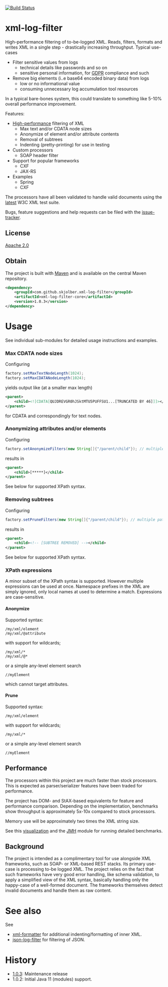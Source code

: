 [![Build Status](https://travis-ci.org/skjolber/xml-log-filter.svg?branch=master)](https://travis-ci.org/skjolber/xml-log-filter)

# xml-log-filter
High-performance filtering of to-be-logged XML. Reads, filters, formats and writes XML in a single step -  drastically increasing throughput. Typical use-cases

  * Filter sensitive values from logs 
     * technical details like passwords and so on
     * sensitive personal information, for [GDPR](https://en.wikipedia.org/wiki/General_Data_Protection_Regulation) compliance and such
  * Remove big elements (i..e base64 encoded binary data) from logs
     * low or no informational value
     * consuming unnecessary log accumulation tool resources

In a typical bare-bones system, this could translate to something like 5-10% overall performance improvement.

Features:

  * [High-performance] filtering of XML
    * Max text and/or CDATA node sizes
    * Anonymize of element and/or attribute contents
    * Removal of subtrees
    * Indenting (pretty-printing) for use in testing
  * Custom processors
    * SOAP header filter
  * Support for popular frameworks
    * CXF 
    * JAX-RS
  * Examples
    * Spring
    * CXF

The processors have all been validated to handle valid documents using the [latest] W3C XML test suite.

Bugs, feature suggestions and help requests can be filed with the [issue-tracker].

## License
[Apache 2.0]

## Obtain
The project is built with [Maven] and is available on the central Maven repository.

```xml
<dependency>
    <groupId>com.github.skjolber.xml-log-filter</groupId>
    <artifactId>xml-log-filter-core</artifactId>
    <version>1.0.3</version>
</dependency>
```

# Usage
See individual sub-modules for detailed usage instructions and examples.

### Max CDATA node sizes
Configuring

```java
factory.setMaxTextNodeLength(1024);
factory.setMaxCDATANodeLength(1024);
```

yields output like (at a smaller max length)

```xml
<parent>
    <child><![CDATA[QUJDREVGR0hJSktMTU5PUFFSU1...[TRUNCATED BY 46]]]></child>
</parent>
```

for CDATA and correspondingly for text nodes.

### Anonymizing attributes and/or elements
Configuring

```java
factory.setAnonymizeFilters(new String[]{"/parent/child"}); // multiple paths supported
```

results in 

```xml
<parent>
    <child>[*****]</child>
</parent>
```

See below for supported XPath syntax.

### Removing subtrees
Configuring

```java
factory.setPruneFilters(new String[]{"/parent/child"}); // multiple paths supported
```

results in

```xml
<parent>
    <child><!-- [SUBTREE REMOVED] --></child>
</parent>
```

See below for supported XPath syntax.

### XPath expressions
A minor subset of the XPath syntax is supported. However multiple expressions can be used at once. Namespace prefixes in the XML are simply ignored, only local names at used to determine a match. Expressions are case-sensitive.

#### Anonymize 
Supported syntax:

    /my/xml/element
    /my/xml/@attribute

with support for wildcards; 

    /my/xml/*
    /my/xml/@*

or a simple any-level element search 

    //myElement

which cannot target attributes.

#### Prune
Supported syntax:

    /my/xml/element

with support for wildcards; 

    /my/xml/*

or a simple any-level element search 

    //myElement

## Performance
The processors within this project are much faster than stock processors. This is expected as parser/serializer features have been traded for performance. 

The project has DOM- and StAX-based equivalents for feature and performance comparison. 
Depending on the implementation, benchmarks show throughput is approximately 5x-10x compared to stock processors. 

Memory use will be approximately two times the XML string size.

See this [visualization] and the [JMH] module for running detailed benchmarks.

## Background
The project is intended as a complimentary tool for use alongside XML frameworks, such as SOAP- or XML-based REST stacks. Its primary use-case is processing to-be logged XML. The project relies on the fact that such frameworks have very good error handling, like schema validation, to apply a simplified view of the XML syntax, basically handling only the happy-case of a well-formed document. The frameworks themselves detect invalid documents and handle them as raw content. 

# See also
See

 * [xml-formatter] for additional indenting/formatting of inner XML. 
 * [json-log-filter] for filtering of JSON.

# History
- [1.0.3]: Maintenance release
- 1.0.2: Initial Java 11 (modules) support.

[1.0.3]:                releases
[Aalto]:                https://github.com/FasterXML/aalto-xml
[Apache 2.0]:           http://www.apache.org/licenses/LICENSE-2.0.html
[issue-tracker]:        https://github.com/skjolber/xml-log-filter/issues
[Maven]:                http://maven.apache.org/
[latest]:               https://www.w3.org/XML/Test/
[JMH]:                  benchmark/jmh
[xml-formatter]:        https://github.com/greenbird/xml-formatter-core
[visualization]:	https://jmh.morethan.io/?source=https://raw.githubusercontent.com/skjolber/xml-log-filter/master/docs/benchmark/jmh-result.json&topBar=off
[High-performance]:	https://jmh.morethan.io/?source=https://raw.githubusercontent.com/skjolber/xml-log-filter/master/docs/benchmark/jmh-result.json&topBar=off
 [json-log-filter]: https://github.com/skjolber/json-log-filter
